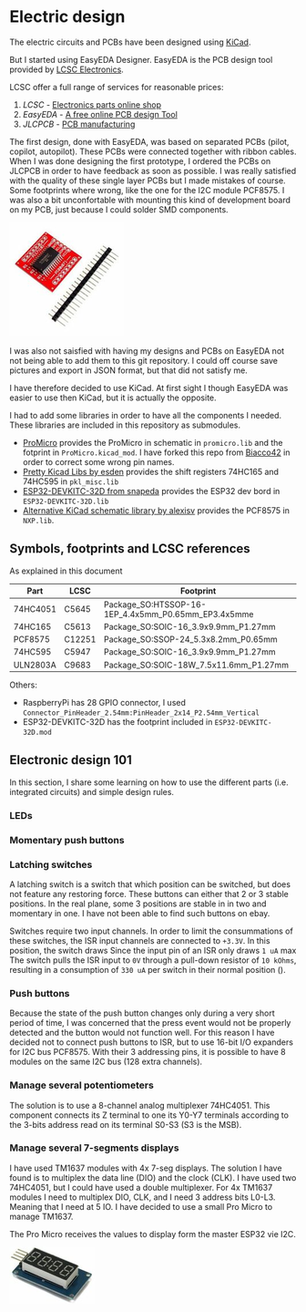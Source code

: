 # Electric design
The electric circuits and PCBs have been designed using [KiCad](https://www.kicad-pcb.org/).

But I started using EasyEDA Designer.
EasyEDA is the PCB design tool provided by [LCSC Electronics](https://lcsc.com/).

LCSC offer a full range of services for reasonable prices:  
 1. *LCSC* - [Electronics parts online shop](https://lcsc.com/)  
 1. *EasyEDA* - [A free online PCB design Tool](https://easyeda.com/)  
 1. *JLCPCB* - [PCB manufacturing](https://jlcpcb.com)

The first design, done with EasyEDA, was based on separated PCBs (pilot, copilot,
autopilot). These PCBs were connected together with ribbon cables.
When I was done designing the first prototype, I ordered the PCBs on JLCPCB 
in order to have feedback as soon as possible. I was really satisfied with
the quality of these single layer PCBs but I made mistakes of course.
Some footprints where wrong, like the one for the I2C module PCF8575.
I was also a bit unconfortable with mounting this kind of development board on
my PCB, just because I could solder SMD components.

![I2C Module PCF8575](Images/pcf8575_module.jpg)

I was also not saisfied with having my designs and PCBs on EasyEDA not not 
being able to add them to this git repository. I could off course save pictures
and export in JSON format, but that did not satisfy me.

I have therefore decided to use KiCad.
At first sight I though EasyEDA was easier to use then KiCad, but it is
actually the opposite.

I had to add some libraries in order to have all the components I needed.
These libraries are included in this repository as submodules.  
 - [ProMicro](https://github.com/adessein/ProMicroKiCad) provides the ProMicro 
in schematic in `promicro.lib` and the fotprint in `ProMicro.kicad_mod`.
I have forked this repo from [Biacco42](https://github.com/Biacco42/ProMicroKiCad) 
in order to correct some wrong pin names.  
 - [Pretty Kicad Libs by esden](https://github.com/esden/pretty-kicad-libs) provides 
the shift registers 74HC165 and 74HC595 in `pkl_misc.lib`  
 - [ESP32-DEVKITC-32D from snapeda](https://www.snapeda.com/parts/ESP32-DEVKITC-32D/Espressif%20Systems/view-part/) provides the ESP32 dev bord in `ESP32-DEVKITC-32D.lib`  
 - [Alternative KiCad schematic library by alexisv](https://github.com/alexisvl/kicad-schlib) provides the PCF8575 
in `NXP.lib`.

## Symbols, footprints and LCSC references
As explained in this document

|Part    |LCSC  |Footprint                                         |
|--------|------|--------------------------------------------------|
|74HC4051|C5645 |Package_SO:HTSSOP-16-1EP_4.4x5mm_P0.65mm_EP3.4x5mme|
|74HC165 |C5613 |Package_SO:SOIC-16_3.9x9.9mm_P1.27mm              |
|PCF8575 |C12251|Package_SO:SSOP-24_5.3x8.2mm_P0.65mm              |
|74HC595 |C5947 |Package_SO:SOIC-16_3.9x9.9mm_P1.27mm              |
|ULN2803A|C9683 |Package_SO:SOIC-18W_7.5x11.6mm_P1.27mm            |

Others:  
 - RaspberryPi has 28 GPIO connector, I used `Connector_PinHeader_2.54mm:PinHeader_2x14_P2.54mm_Vertical`  
 - ESP32-DEVKITC-32D has the footprint included in `ESP32-DEVKITC-32D.mod`  

## Electronic design 101
In this section, I share some learning on how to use the different parts
(i.e. integrated circuits) and simple design rules.

### LEDs
### Momentary push buttons

### Latching switches
A latching switch is a switch that which position can be switched, but does not feature any restoring force.
These buttons can either that 2 or 3 stable positions. In the real plane, some 3 positions are stable in in two and momentary in one. I have not been able to find such buttons on ebay.

Switches require two input channels. In order to limit the consummations of these switches, the ISR input channels are connected to `+3.3V`. In this position, the switch draws Since the input pin of an ISR only draws `1 uA` max The switch pulls the ISR input to `0V` through a pull-down resistor of `10 kOhms`, resulting in a consumption of `330 uA` per switch in their normal position ().

### Push buttons
Because the state of the push button changes only during a very short period of time, I was concerned that the press event would not be properly detected and the button would not function well. For this reason I have decided not to connect push buttons to ISR, but to use 16-bit I/O expanders for I2C bus PCF8575. With their 3 addressing pins, it is possible to have 8 modules on the same I2C bus (128 extra channels).

### Manage several potentiometers
The solution is to use a 8-channel analog multiplexer 74HC4051. This component connects its Z terminal to one its Y0-Y7 terminals according to the 3-bits address read on its terminal S0-S3 (S3 is the MSB).

### Manage several 7-segments displays
I have used TM1637 modules with 4x 7-seg displays. The solution I have found is to multiplex the data line (DIO) and the clock (CLK). I have used two 74HC4051, but I could have used a double multiplexer.
For 4x TM1637 modules I need to multiplex DIO, CLK, and I need 3 address bits L0-L3. Meaning that I need at 5 IO.
I have decided to use a small Pro Micro to manage TM1637.  

The Pro Micro receives the values to display form the master ESP32 vie I2C.  

![Module TM1637](Images/item_XL_25709278_43262978.jpg)


